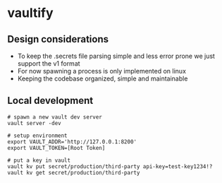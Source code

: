 # vaultify


## Design considerations
- To keep the .secrets file parsing simple and less error prone we just support the v1 format
- For now spawning a process is only implemented on linux
- Keeping the codebase organized, simple and maintainable

## Local development
```
# spawn a new vault dev server
vault server -dev

# setup environment
export VAULT_ADDR='http://127.0.0.1:8200'
export VAULT_TOKEN=[Root Token]

# put a key in vault
vault kv put secret/production/third-party api-key=test-key1234!?
vault kv get secret/production/third-party
```
